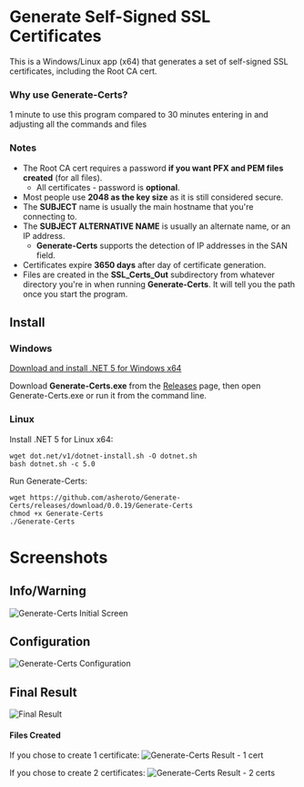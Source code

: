 
# Generate Self-Signed SSL Certificates

This is a Windows/Linux app (x64) that generates a set of self-signed SSL certificates, including the Root CA cert.

### Why use Generate-Certs?
1 minute to use this program compared to 30 minutes entering in and adjusting all the commands and files

### Notes
 
- The Root CA cert requires a password **if you want PFX and PEM files created** (for all files).
	-  All certificates - password is **optional**.
- Most people use **2048 as the key size** as it is still considered secure.
- The **SUBJECT** name is usually the main hostname that you're connecting to.
- The **SUBJECT ALTERNATIVE NAME** is usually an alternate name, or an IP address.
	- **Generate-Certs** supports the detection of IP addresses in the SAN field.
- Certificates expire **3650 days** after day of certificate generation.
- Files are created in the **SSL_Certs_Out** subdirectory from whatever directory you're in when running **Generate-Certs**.  It will tell you the path once you start the program.

## Install

### Windows

[Download and install .NET 5 for Windows x64](https://dotnet.microsoft.com/download/dotnet/current/runtime)

Download **Generate-Certs.exe** from the [Releases](<https://github.com/asheroto/Generate-Certs/releases>) page, then open Generate-Certs.exe or run it from the command line.

### Linux

Install .NET 5 for Linux x64:
```
wget dot.net/v1/dotnet-install.sh -O dotnet.sh
bash dotnet.sh -c 5.0
```

Run Generate-Certs:
```
wget https://github.com/asheroto/Generate-Certs/releases/download/0.0.19/Generate-Certs
chmod +x Generate-Certs
./Generate-Certs
```

# Screenshots

## Info/Warning
![Generate-Certs Initial Screen](https://github.com/asheroto/Generate-Certs/blob/master/screenshots/1.png)

## Configuration
![Generate-Certs Configuration](https://github.com/asheroto/Generate-Certs/blob/master/screenshots/2.png)

## Final Result
![Final Result](https://github.com/asheroto/Generate-Certs/blob/master/screenshots/3.png)

#### Files Created
If you chose to create 1 certificate:
![Generate-Certs Result - 1 cert](https://github.com/asheroto/Generate-Certs/blob/master/screenshots/4.png)

If you chose to create 2 certificates:
![Generate-Certs Result - 2 certs](https://github.com/asheroto/Generate-Certs/blob/master/screenshots/5.png)